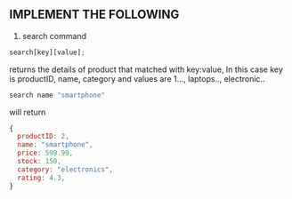 ## IMPLEMENT THE FOLLOWING

1. search command

```js
search[key][value];
```

returns the details of product that matched with key:value, In this case key is productID, name, category and values are 1..., laptops.., electronic..

```js
search name "smartphone"
```

will return

```js
{
  productID: 2,
  name: "smartphone",
  price: 599.99,
  stock: 150,
  category: "electronics",
  rating: 4.3,
}
```
